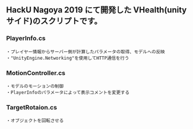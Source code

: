 ## HackU Nagoya 2019 にて開発した VHealth(unityサイド)のスクリプトです。

### PlayerInfo.cs
    ・プレイヤー情報からサーバー側が計算したパラメータの取得、モデルへの反映
    ・"UnityEngine.Networking"を使用してHTTP通信を行う

### MotionController.cs
    ・モデルのモーションの制御
    ・PlayerInfoのパラメータによって表示コメントを変更する
    
### TargetRotaion.cs
    ・オブジェクトを回転させる
